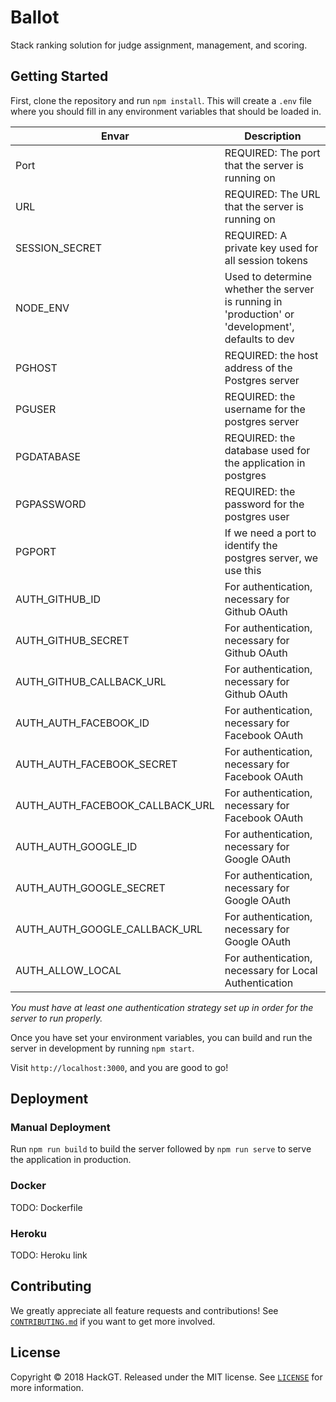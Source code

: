 # Ballot

Stack ranking solution for judge assignment, management, and scoring.

## Getting Started

First, clone the repository and run `npm install`. This will create a `.env` file where you should fill in any environment variables that should be loaded in.

| Envar                           | Description                                                                                         |
|---------------------------------|-----------------------------------------------------------------------------------------------------|
| Port                            |  REQUIRED: The port that the server is running on                                                   |
| URL                             |  REQUIRED: The URL that the server is running on                                                    |
| SESSION_SECRET                  |  REQUIRED: A private key used for all session tokens                                                |
| NODE_ENV                        |  Used to determine whether the server is running in 'production' or 'development', defaults to dev  |
| PGHOST                          |  REQUIRED: the host address of the Postgres server                                                  |
| PGUSER                          |  REQUIRED: the username for the postgres server                                                     |
| PGDATABASE                      |  REQUIRED: the database used for the application in postgres                                        |
| PGPASSWORD                      |  REQUIRED: the password for the postgres user                                                       |
| PGPORT                          |  If we need a port to identify the postgres server, we use this                                     |
| AUTH_GITHUB_ID                  |  For authentication, necessary for Github OAuth                                                     |
| AUTH_GITHUB_SECRET              |  For authentication, necessary for Github OAuth                                                     |
| AUTH_GITHUB_CALLBACK_URL        |  For authentication, necessary for Github OAuth                                                     |
| AUTH_AUTH_FACEBOOK_ID           |  For authentication, necessary for Facebook OAuth                                                   |
| AUTH_AUTH_FACEBOOK_SECRET       |  For authentication, necessary for Facebook OAuth                                                   |
| AUTH_AUTH_FACEBOOK_CALLBACK_URL |  For authentication, necessary for Facebook OAuth                                                   |
| AUTH_AUTH_GOOGLE_ID             |  For authentication, necessary for Google OAuth                                                     |
| AUTH_AUTH_GOOGLE_SECRET         |  For authentication, necessary for Google OAuth                                                     |
| AUTH_AUTH_GOOGLE_CALLBACK_URL   |  For authentication, necessary for Google OAuth                                                     |
| AUTH_ALLOW_LOCAL                |  For authentication, necessary for Local Authentication                                             |

*You must have at least one authentication strategy set up in order for the server to run properly.*

Once you have set your environment variables, you can build and run the server in development by running `npm start`.

Visit `http://localhost:3000`, and you are good to go!

## Deployment

### Manual Deployment

Run `npm run build` to build the server followed by `npm run serve` to serve the application in production.

### Docker

TODO: Dockerfile

### Heroku

TODO: Heroku link

## Contributing

We greatly appreciate all feature requests and contributions! See [`CONTRIBUTING.md`](https://github.com/hackgt/ballot/blob/master/CONTRIBUTING.md) if you want to get more involved.

## License

Copyright &copy; 2018 HackGT. Released under the MIT license. See [`LICENSE`](LICENSE) for more information.